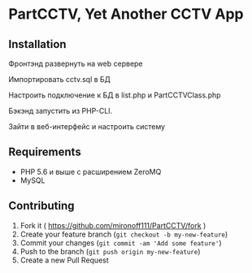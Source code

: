 # PartCCTV, Yet Another CCTV App

## Installation
Фронтэнд развернуть на web сервере

Импортировать cctv.sql в БД

Настроить подключение к БД в list.php и PartCCTVClass.php

Бэкэнд запустить из PHP-CLI. 

Зайти в веб-интерфейс и настроить систему

## Requirements
  - PHP 5.6 и выше с расширением ZeroMQ
  - MySQL

## Contributing

1. Fork it ( https://github.com/mironoff111/PartCCTV/fork )
2. Create your feature branch (`git checkout -b my-new-feature`)
3. Commit your changes (`git commit -am 'Add some feature'`)
4. Push to the branch (`git push origin my-new-feature`)
5. Create a new Pull Request
